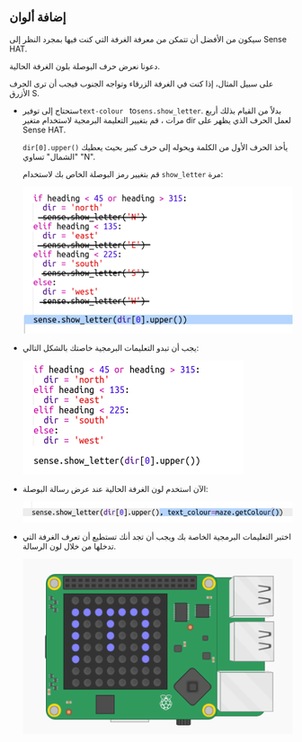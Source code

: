 ## إضافة ألوان

سيكون من الأفضل أن تتمكن من معرفة الغرفة التي كنت فيها بمجرد النظر إلى Sense HAT.

دعونا نعرض حرف البوصلة بلون الغرفة الحالية.

على سبيل المثال، إذا كنت في الغرفة الزرقاء وتواجه الجنوب فيجب أن ترى الحرف الأزرق S.

+ ستحتاج إلى توفير`text-colour ` to` sens.show_letter `. بدلاً من القيام بذلك أربع مرات ، قم بتغيير التعليمة البرمجية لاستخدام متغير dir لعمل الحرف الذي يظهر على Sense HAT.
    
    `dir[0].upper()` يأخذ الحرف الأول من الكلمة ويحوله إلى حرف كبير بحيث يعطيك "الشمال" تساوي "N".
    
    قم بتغيير رمز البوصلة الخاص بك لاستخدام `show_letter` مرة:
    
    ![لقطة الشاشة](images/compass-upper.png)

+ يجب أن تبدو التعليمات البرمجية خاصتك بالشكل التالي:
    
    ![لقطة الشاشة](images/compass-upper-done.png)

+ الآن استخدم لون الغرفة الحالية عند عرض رسالة البوصلة:
    
    ![لقطة الشاشة](images/compass-colour.png)

+ اختبر التعليمات البرمجية الخاصة بك ويجب أن تجد أنك تستطيع أن تعرف الغرفة التي تدخلها من خلال لون الرسالة.
    
    ![لقطة الشاشة](images/compass-colour-east.png)